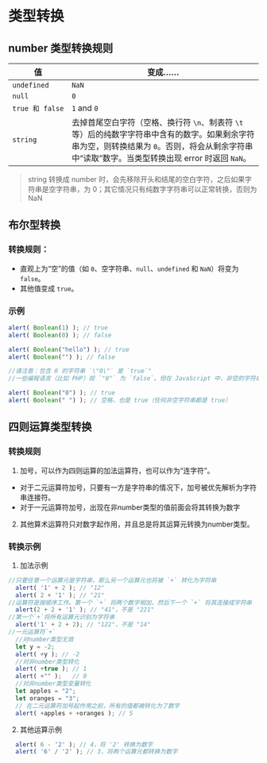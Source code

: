# 类型转换
## number 类型转换规则
| 值 | 变成…… |
| --- | --- |
| `undefined` | `NaN` |
| `null` | `0` |
|<code>true&nbsp;和&nbsp;false</code> | `1` and `0` |
| `string` | 去掉首尾空白字符（空格、换行符 `\n`、制表符 `\t` 等）后的纯数字字符串中含有的数字。如果剩余字符串为空，则转换结果为 `0`。否则，将会从剩余字符串中“读取”数字。当类型转换出现 error 时返回 `NaN`。 |

>string 转换成 number 时，会先移除开头和结尾的空白字符，之后如果字符串是空字符串，为 0；其它情况只有纯数字字符串可以正常转换，否则为 NaN

## 布尔型转换
### 转换规则：
- 直观上为“空”的值（如 `0`、空字符串、`null`、`undefined` 和 `NaN`）将变为 `false`。
- 其他值变成 `true`。
### 示例
```JavaScript
alert( Boolean(1) ); // true
alert( Boolean(0) ); // false

alert( Boolean("hello") ); // true
alert( Boolean("") ); // false
```

```JavaScript
//请注意：包含 0 的字符串 `\"0\"` 是 `true`"
//一些编程语言（比如 PHP）视 `"0"` 为 `false`。但在 JavaScript 中，非空的字符串总是 `true`。

alert( Boolean("0") ); // true
alert( Boolean(" ") ); // 空格，也是 true（任何非空字符串都是 true）
```

## 四则运算类型转换
### 转换规则
1. 加号，可以作为四则运算的加法运算符，也可以作为“连字符”。
  - 对于二元运算符加号，只要有一方是字符串的情况下，加号被优先解析为字符串连接符。
  - 对于一元运算符加号，出现在非number类型的值前面会将其转换为数字
2. 其他算术运算符只对数字起作用，并且总是将其运算元转换为number类型。
### 转换示例
1. 加法示例
```javascript
//只要任意一个运算元是字符串，那么另一个运算元也将被 `+` 转化为字符串
  alert( '1' + 2 ); // "12"
  alert( 2 + '1' ); // "21"
//运算符是按顺序工作。第一个 `+` 将两个数字相加，然后下一个 `+` 将其连接成字符串
  alert(2 + 2 + '1' ); // "41"，不是 "221"
//第一个`+`将所有运算元识别为字符串
  alert('1' + 2 + 2); // "122"，不是 "14"
//一元运算符`+`
  //对number类型无效
  let y = -2;
  alert( +y ); // -2
  //对非number类型转化
  alert( +true ); // 1
  alert( +"" );   // 0
  //对非number类型变量转化
  let apples = "2";
  let oranges = "3"; 
  // 在二元运算符加号起作用之前，所有的值都被转化为了数字
  alert( +apples + +oranges ); // 5
```
2. 其他运算示例
```javascript
  alert( 6 - '2' ); // 4，将 '2' 转换为数字
  alert( '6' / '2' ); // 3，将两个运算元都转换为数字
```